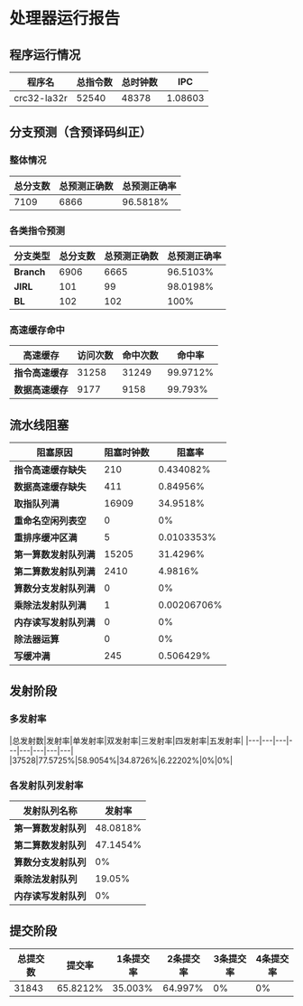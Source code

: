 # 处理器运行报告
## 程序运行情况
|程序名|总指令数|总时钟数|IPC|
|---|---|---|---|
|crc32-la32r|52540|48378|1.08603|

## 分支预测（含预译码纠正）
### 整体情况
|总分支数|总预测正确数|总预测正确率|
|---|---|---|
|7109|6866|96.5818%|

### 各类指令预测
|分支类型|总分支数|总预测正确数|总预测正确率|
|---|---|---|---|
|**Branch**| 6906 | 6665 | 96.5103%|
|**JIRL**| 101 | 99 | 98.0198%|
|**BL**| 102 | 102 | 100%|

### 高速缓存命中
|高速缓存|访问次数|命中次数|命中率|
|---|---|---|---|
|**指令高速缓存**| 31258 | 31249 | 99.9712%|
|**数据高速缓存**| 9177 | 9158 | 99.793%|
## 流水线阻塞
|阻塞原因|阻塞时钟数|阻塞率|
|---|---|---|
|**指令高速缓存缺失**| 210 | 0.434082%|
|**数据高速缓存缺失**| 411 | 0.84956%|
|**取指队列满**| 16909 | 34.9518%|
|**重命名空闲列表空**|0 | 0%|
|**重排序缓冲区满**|5 | 0.0103353%|
|**第一算数发射队列满**|15205 | 31.4296%|
|**第二算数发射队列满**|2410 | 4.9816%|
|**算数分支发射队列满**|0 | 0%|
|**乘除法发射队列满**|1 | 0.00206706%|
|**内存读写发射队列满**|0 | 0%|
|**除法器运算**|0 | 0%|
|**写缓冲满**|245 | 0.506429%|

## 发射阶段
### 多发射率
|总发射数|发射率|单发射率|双发射率|三发射率|四发射率|五发射率|
|---|---|---|---|---|---|---|---|
|37528|77.5725%|58.9054%|34.8726%|6.22202%|0%|0%|

### 各发射队列发射率
|发射队列名称|发射率|
|---|---|
|**第一算数发射队列**|48.0818%|
|**第二算数发射队列**|47.1454%|
|**算数分支发射队列**|0%|
|**乘除法发射队列**|19.05%|
|**内存读写发射队列**|0%|

## 提交阶段
|总提交数|提交率|1条提交率|2条提交率|3条提交率|4条提交率|
|---|---|---|---|---|---|
|31843|65.8212%|35.003%|64.997%|0%|0%|
